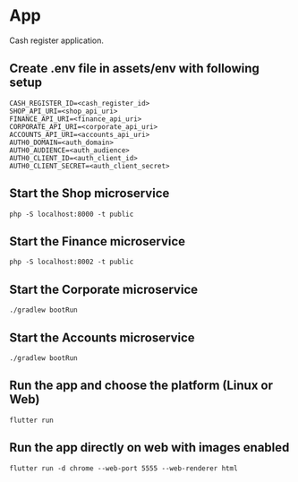 # App

Cash register application.

## Create .env file in assets/env with following setup
```
CASH_REGISTER_ID=<cash_register_id>
SHOP_API_URI=<shop_api_uri>
FINANCE_API_URI=<finance_api_uri>
CORPORATE_API_URI=<corporate_api_uri>
ACCOUNTS_API_URI=<accounts_api_uri>
AUTH0_DOMAIN=<auth_domain>
AUTH0_AUDIENCE=<auth_audience>
AUTH0_CLIENT_ID=<auth_client_id>
AUTH0_CLIENT_SECRET=<auth_client_secret>
```

## Start the Shop microservice
`php -S localhost:8000 -t public`

## Start the Finance microservice
`php -S localhost:8002 -t public`

## Start the Corporate microservice
`./gradlew bootRun`

## Start the Accounts microservice
`./gradlew bootRun`

## Run the app and choose the platform (Linux or Web)

`flutter run`

## Run the app directly on web with images enabled

`flutter run -d chrome --web-port 5555 --web-renderer html`